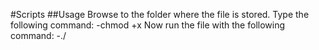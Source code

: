 #Scripts
##Usage 
Browse to the folder where the file is stored.
Type the following command:
-chmod +x <name-script>
Now run the file with the following command:
-./<name-script>
  
